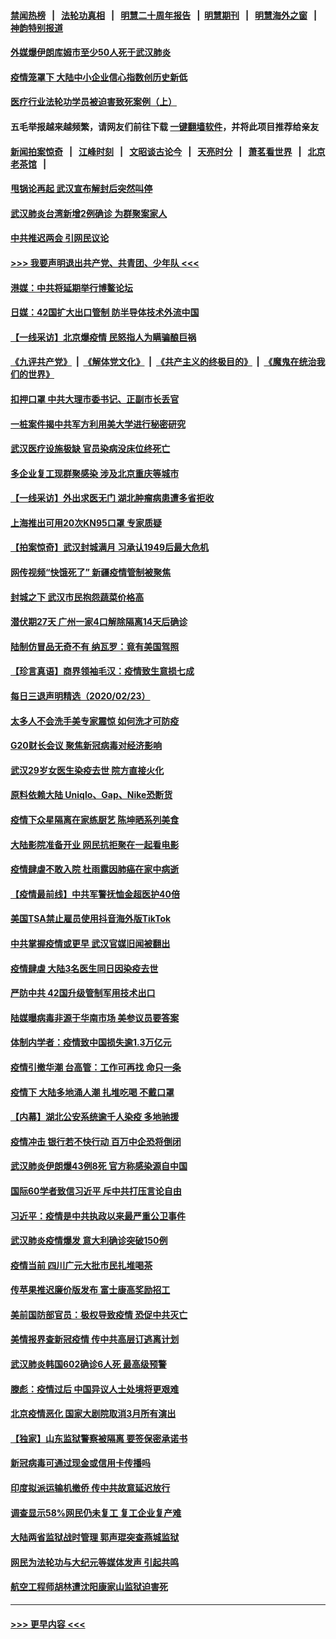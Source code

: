 #### [禁闻热榜](热点新闻.md?=0)  &nbsp;&nbsp;|&nbsp;&nbsp; [法轮功真相](https://github.com/gfw-breaker/truth/blob/master/README.md?=0) &nbsp;&nbsp;|&nbsp;&nbsp; [明慧二十周年报告](https://github.com/gfw-breaker/mh-reports/blob/master/README.md?=0) &nbsp;&nbsp;|&nbsp;&nbsp;[明慧期刊](https://github.com/gfw-breaker/mh-qikan) &nbsp;&nbsp;|&nbsp;&nbsp; [明慧海外之窗](https://github.com/gfw-breaker/mh-news/blob/master/README.md?=0) &nbsp;&nbsp;|&nbsp;&nbsp; [神韵特别报道](https://github.com/gfw-breaker/mh-news/blob/master/shenyun.md?=0)
#### [外媒爆伊朗库姆市至少50人死于武汉肺炎](../pages/nsc413/n11891996.md?t=02242031) 
#### [疫情笼罩下 大陆中小企业信心指数创历史新低](../pages/nsc413/n11892057.md?t=02242031) 
#### [医疗行业法轮功学员被迫害致死案例（上）](../pages/nsc413/n11883051.md?t=02242031) 
#### 五毛举报越来越频繁，请网友们前往下载 [一键翻墙软件](https://github.com/gfw-breaker/ssr-accounts)，并将此项目推荐给亲友
#### [新闻拍案惊奇](https://github.com/gfw-breaker/banned-news/blob/master/pages/link4.md) &nbsp;&nbsp;|&nbsp;&nbsp; [江峰时刻](https://github.com/gfw-breaker/banned-news/blob/master/pages/link4.md) &nbsp;&nbsp;|&nbsp;&nbsp; [文昭谈古论今](https://github.com/gfw-breaker/banned-news/blob/master/pages/link4.md) &nbsp;&nbsp;|&nbsp;&nbsp; [天亮时分](https://github.com/gfw-breaker/banned-news/blob/master/pages/link4.md) &nbsp;&nbsp;|&nbsp;&nbsp; [萧茗看世界](https://github.com/gfw-breaker/banned-news/blob/master/pages/link4.md) &nbsp;&nbsp;|&nbsp;&nbsp; [北京老茶馆](https://github.com/gfw-breaker/banned-news/blob/master/pages/link4.md) &nbsp;&nbsp;|&nbsp;&nbsp; 
#### [甩锅论再起 武汉宣布解封后突然叫停](../pages/nsc413/n11891989.md?t=02242031) 
#### [武汉肺炎台湾新增2例确诊 为群聚案家人](../pages/nsc413/n11891893.md?t=02242031) 
#### [中共推迟两会 引网民议论](../pages/nsc413/n11891891.md?t=02242031) 
#### [>>> 我要声明退出共产党、共青团、少年队 <<<](https://github.com/begood0513/goodnews/blob/master/quit/letter.md) 
#### [港媒：中共将延期举行博鳌论坛](../pages/nsc413/n11891175.md?t=02242031) 
#### [日媒：42国扩大出口管制 防半导体技术外流中国](../pages/nsc413/n11891730.md?t=02242031) 
#### [【一线采访】北京爆疫情 民怒指人为瞒骗酿巨祸](../pages/nsc413/n11891627.md?t=02242031) 
#### [《九评共产党》](https://github.com/begood0513/9ping.md/blob/master/README.md) &nbsp;|&nbsp; [《解体党文化》](../../../../jtdwh.md/blob/master/README.md)  &nbsp;|&nbsp; [《共产主义的终极目的》](../../../../gczydzjmd.md/blob/master/README.md) &nbsp;|&nbsp; [《魔鬼在统治我们的世界》](../../../../mgztzwmdsj.md/blob/master/README.md) 
#### [扣押口罩 中共大理市委书记、正副市长丢官](../pages/nsc413/n11891329.md?t=02242031) 
#### [一桩案件揭中共军方利用美大学进行秘密研究](../pages/nsc413/n11891206.md?t=02242031) 
#### [武汉医疗设施极缺 官员染病没床位终死亡](../pages/nsc413/n11891083.md?t=02242031) 
#### [多企业复工现群聚感染 涉及北京重庆等城市](../pages/nsc413/n11891050.md?t=02242031) 
#### [【一线采访】外出求医无门 湖北肿瘤病患遭多省拒收](../pages/nsc413/n11891119.md?t=02242031) 
#### [上海推出可用20次KN95口罩 专家质疑](../pages/nsc413/n11891298.md?t=02242031) 
#### [【拍案惊奇】武汉封城满月 习承认1949后最大危机](../pages/nsc413/n11890587.md?t=02242031) 
#### [网传视频“快饿死了” 新疆疫情管制被聚焦](../pages/nsc413/n11890716.md?t=02242031) 
#### [封城之下 武汉市民抱怨蔬菜价格高](../pages/nsc413/n11890584.md?t=02242031) 
#### [潜伏期27天 广州一家4口解除隔离14天后确诊](../pages/nsc413/n11891015.md?t=02242031) 
#### [陆制仿冒品无奇不有 纳瓦罗：竟有美国驾照](../pages/nsc413/n11890953.md?t=02242031) 
#### [【珍言真语】商界领袖毛汉：疫情致生意损七成](../pages/nsc413/n11890348.md?t=02242031) 
#### [每日三退声明精选（2020/02/23）](../pages/nsc413/n11890908.md?t=02242031) 
#### [太多人不会洗手美专家震惊 如何洗才可防疫](../pages/nsc413/n11875866.md?t=02242031) 
#### [G20财长会议 聚焦新冠病毒对经济影响](../pages/nsc413/n11890400.md?t=02242031) 
#### [武汉29岁女医生染疫去世 院方直接火化](../pages/nsc413/n11889691.md?t=02242031) 
#### [原料依赖大陆 Uniqlo、Gap、Nike恐断货](../pages/nsc413/n11890618.md?t=02242031) 
#### [疫情下众星隔离在家练厨艺 陈坤晒系列美食](../pages/nsc413/n11890193.md?t=02242031) 
#### [大陆影院准备开业 网民抗拒聚在一起看电影](../pages/nsc413/n11890466.md?t=02242031) 
#### [疫情肆虐不敢入院 杜雨露因肺癌在家中病逝](../pages/nsc413/n11890373.md?t=02242031) 
#### [【疫情最前线】中共军警抚恤金超医护40倍](../pages/nsc413/n11890458.md?t=02242031) 
#### [美国TSA禁止雇员使用抖音海外版TikTok](../pages/nsc413/n11890500.md?t=02242031) 
#### [中共掌握疫情或更早 武汉官媒旧闻被翻出](../pages/nsc413/n11890388.md?t=02242031) 
#### [疫情肆虐 大陆3名医生同日因染疫去世](../pages/nsc413/n11890371.md?t=02242031) 
#### [严防中共 42国升级管制军用技术出口](../pages/nsc413/n11890362.md?t=02242031) 
#### [陆媒曝病毒非源于华南市场 美参议员要答案](../pages/nsc413/n11890306.md?t=02242031) 
#### [体制内学者：疫情致中国损失逾1.3万亿元](../pages/nsc413/n11890220.md?t=02242031) 
#### [疫情引撤华潮 台高管：工作可再找 命只一条](../pages/nsc413/n11890246.md?t=02242031) 
#### [疫情下 大陆多地涌人潮 扎堆吃喝 不戴口罩](../pages/nsc413/n11890199.md?t=02242031) 
#### [【内幕】湖北公安系统逾千人染疫 多地驰援](../pages/nsc413/n11888526.md?t=02242031) 
#### [疫情冲击 银行若不快行动 百万中企恐将倒闭](../pages/nsc413/n11890255.md?t=02242031) 
#### [武汉肺炎伊朗爆43例8死 官方称感染源自中国](../pages/nsc413/n11890128.md?t=02242031) 
#### [国际60学者致信习近平 斥中共打压言论自由](../pages/nsc413/n11890021.md?t=02242031) 
#### [习近平：疫情是中共执政以来最严重公卫事件](../pages/nsc413/n11889921.md?t=02242031) 
#### [武汉肺炎疫情爆发 意大利确诊突破150例](../pages/nsc413/n11889926.md?t=02242031) 
#### [疫情当前 四川广元大批市民扎堆喝茶](../pages/nsc413/n11889809.md?t=02242031) 
#### [传苹果推迟廉价版发布 富士康高奖励招工](../pages/nsc413/n11889343.md?t=02242031) 
#### [美前国防部官员：极权导致疫情 恐促中共灭亡](../pages/nsc413/n11889092.md?t=02242031) 
#### [美情报界查新冠疫情 传中共高层订逃离计划](../pages/nsc413/n11888161.md?t=02242031) 
#### [武汉肺炎韩国602确诊6人死 最高级预警](../pages/nsc413/n11889715.md?t=02242031) 
#### [滕彪：疫情过后 中国异议人士处境将更艰难](../pages/nsc413/n11889656.md?t=02242031) 
#### [北京疫情恶化 国家大剧院取消3月所有演出](../pages/nsc413/n11889299.md?t=02242031) 
#### [【独家】山东监狱警察被隔离 要签保密承诺书](../pages/nsc413/n11889454.md?t=02242031) 
#### [新冠病毒可通过现金或信用卡传播吗](../pages/nsc413/n11886629.md?t=02242031) 
#### [印度拟派运输机撤侨 传中共故意延迟放行](../pages/nsc413/n11889362.md?t=02242031) 
#### [调查显示58%网民仍未复工 复工企业复产难](../pages/nsc413/n11888866.md?t=02242031) 
#### [大陆两省监狱战时管理 郭声琨突查燕城监狱](../pages/nsc413/n11889113.md?t=02242031) 
#### [网民为法轮功与大纪元等媒体发声 引起共鸣](../pages/nsc413/n11889143.md?t=02242031) 
#### [航空工程师胡林遭沈阳康家山监狱迫害死](../pages/nsc413/n11888407.md?t=02242031) 

----
#### [ >>> 更早内容 <<< ](../indexes/nsc413-earlier.md)
